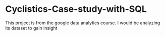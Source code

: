 # Cyclistics-Case-study-with-SQL
This project is from the google data analytics course. I would be analyzing its dataset to gain insight
